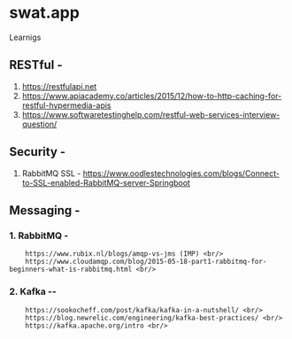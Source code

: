 # swat.app

Learnigs

## RESTful - 
1. https://restfulapi.net
2. https://www.apiacademy.co/articles/2015/12/how-to-http-caching-for-restful-hypermedia-apis
3. https://www.softwaretestinghelp.com/restful-web-services-interview-question/

## Security -
1. RabbitMQ SSL - https://www.oodlestechnologies.com/blogs/Connect-to-SSL-enabled-RabbitMQ-server-Springboot

## Messaging -
### 1. RabbitMQ -
        https://www.rubix.nl/blogs/amqp-vs-jms (IMP) <br/>
        https://www.cloudamqp.com/blog/2015-05-18-part1-rabbitmq-for-beginners-what-is-rabbitmq.html <br/>
### 2. Kafka --
        https://sookocheff.com/post/kafka/kafka-in-a-nutshell/ <br/>
        https://blog.newrelic.com/engineering/kafka-best-practices/ <br/>
        https://kafka.apache.org/intro <br/>
